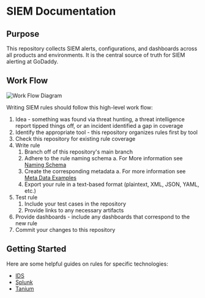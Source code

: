 # SIEM Documentation

## Purpose

This repository collects SIEM alerts, configurations, and dashboards across all products and environments.
It is the central source of truth for SIEM alerting at GoDaddy.

## Work Flow

![Work Flow Diagram](https://github.com/gdcorp-infosec/siem-documentation/blob/main/workflow.png)

Writing SIEM rules should follow this high-level work flow:

1. Idea - something was found via threat hunting, a threat intelligence report tipped things off, or an incident identified a gap in coverage
2. Identify the appropriate tool - this repository organizes rules first by tool
3. Check this repository for existing rule coverage
4. Write rule
   1. Branch off of this repository's main branch
   2. Adhere to the rule naming schema
      a. For More information see [Naming Schema](https://github.com/gdcorp-infosec/siem-documentation/tree/main/alerts/detections#metadata) 
   4. Create the corresponding metadata
      a. For more information see [Meta Data Examples](https://github.com/gdcorp-infosec/siem-documentation/tree/main/alerts/detections#metadata)    
   6. Export your rule in a text-based format (plaintext, XML, JSON, YAML, etc.)
6. Test rule
   1. Include your test cases in the repository
   2. Provide links to any necessary artifacts
7. Provide dashboards - include any dashboards that correspond to the new rule
8. Commit your changes to this repository

## Getting Started

Here are some helpful guides on rules for specific technologies:
* [IDS](https://github.secureserver.net/infosec-network/ids-sensor-rules)
* [Splunk](https://docs.splunk.com/Documentation/Splunk/8.2.0/Alert/Aboutalerts)
* [Tanium](https://docs.tanium.com/detect/detect/authoring_signals.html)
